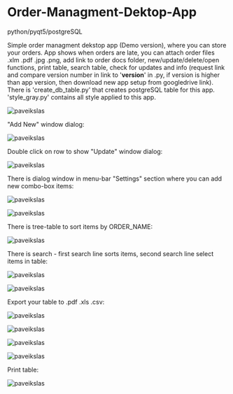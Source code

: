 # Order-Managment-Dektop-App
python/pyqt5/postgreSQL

Simple order managment dekstop app (Demo version), where you can store your orders.
App shows when orders are late, you can attach order files .xlm .pdf .jpg .png, add link to order docs folder, new/update/delete/open functions, print table, search table, check for updates and info (request link and compare version number in link to '__version__' in .py, if version is higher than app version, then download new app setup from googledrive link). There is 'create_db_table.py' that creates postgreSQL table for this app. 'style_gray.py' contains all style applied to this app.

![paveikslas](https://user-images.githubusercontent.com/51360361/231741651-509e7e5d-fbee-4385-bbf8-80108608984b.png)

"Add New" window dialog:

![paveikslas](https://user-images.githubusercontent.com/51360361/231741917-db48320e-6a9f-4437-8eb9-40b617e9d0cd.png)

Double click on row to show "Update" window dialog:

![paveikslas](https://user-images.githubusercontent.com/51360361/231742012-bdd2e7bf-7ebf-4cc7-9844-fe360172edc9.png)

There is dialog window in menu-bar "Settings" section where you can add new combo-box items:

![paveikslas](https://user-images.githubusercontent.com/51360361/231742385-d35de624-2f36-4fce-a607-c51590728d4d.png)

![paveikslas](https://user-images.githubusercontent.com/51360361/231742520-682d21f9-5712-4fe2-bc53-bb53301e0a59.png)

There is tree-table to sort items by ORDER_NAME:

![paveikslas](https://user-images.githubusercontent.com/51360361/231742642-c4a02372-14d5-45d5-93fd-898815ba6b74.png)

There is search - first search line sorts items, second search line select items in table:

![paveikslas](https://user-images.githubusercontent.com/51360361/231743271-f8b04043-e7cd-4840-a4fe-5f77dd114fcd.png)

![paveikslas](https://user-images.githubusercontent.com/51360361/231743510-c5d15f80-9360-40cd-a36d-cc641dcd4f2e.png)

Export your table to .pdf .xls .csv:

![paveikslas](https://user-images.githubusercontent.com/51360361/231743769-c00ca6dd-fcde-467e-9959-e5e79c57c5a3.png)

![paveikslas](https://user-images.githubusercontent.com/51360361/231743875-d0acfdc3-33f0-4f0a-8e80-61a32c9c7d8e.png)

![paveikslas](https://user-images.githubusercontent.com/51360361/231743975-5fe7e45b-3f06-4a0f-baac-bf4b3d700084.png)

![paveikslas](https://user-images.githubusercontent.com/51360361/231744077-fdb7b2f7-f181-4e9a-bca2-3deb1c79981c.png)

Print table:

![paveikslas](https://user-images.githubusercontent.com/51360361/231742835-20b6c58e-8777-48df-b92d-dbbffcca81b4.png)






